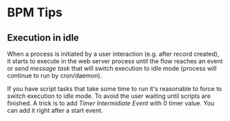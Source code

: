 # BPM Tips

## Execution in idle

When a process is initiated by a user interaction (e.g. after record created), it starts to execute in the web server
process until the flow reaches an event or *send message task* that will switch execution to idle mode (process will continue
to run by cron/daemon). 

If you have script tasks that take some time to run it's reasonable to force to switch execution to idle mode.
To avoid the user waiting until scripts are finished. A trick is to add *Timer Intermidiate Event* with 0 timer value.
You can add it right after a start event.
